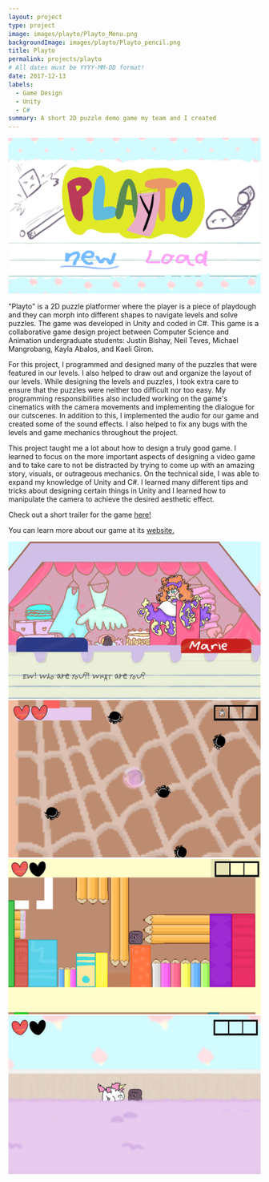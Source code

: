 ```yaml
---
layout: project
type: project
image: images/playto/Playto_Menu.png
backgroundImage: images/playto/Playto_pencil.png
title: Playto
permalink: projects/playto
# All dates must be YYYY-MM-DD format!
date: 2017-12-13
labels:
  - Game Design
  - Unity
  - C#
summary: A short 2D puzzle demo game my team and I created
---
```


<img class="ui huge centered bordered image" src="../images/playto/Playto_Menu.png">

"Playto" is a 2D puzzle platformer where the player is a piece of playdough and they can morph into different shapes to navigate levels and solve puzzles. The game was developed in Unity and coded in C#.
This game is a collaborative game design project between Computer Science and Animation undergraduate students: Justin Bishay, Neil Teves, Michael Mangrobang, Kayla Abalos, and Kaeli Giron.

For this project, I programmed and designed many of the puzzles that were featured in our levels. I also helped to draw out and organize the layout of our levels. While designing the levels and puzzles, I took extra care to ensure that the puzzles were neither too difficult nor too easy. My programming responsibilities also included working on the game's cinematics with the camera movements and implementing the dialogue for our cutscenes. In addition to this, I implemented the audio for our game and created some of the sound effects. I also helped to fix any bugs with the levels and game mechanics throughout the project. 

This project taught me a lot about how to design a truly good game. I learned to focus on the more important aspects of designing a video game and to take care to not be distracted by trying to come up with an amazing story, visuals, or outrageous mechanics. On the technical side, I was able to expand my knowledge of Unity and C#. I learned many different tips and tricks about designing certain things in Unity and I learned how to manipulate the camera to achieve the desired aesthetic effect. 

Check out a short trailer for the game [here!](https://youtu.be/3oDPTKcFKlY)

You can learn more about our game at its [website.](https://dreamingbento.github.io/)

<div class="ui two column grid">
  <div class="column">
    <img class="ui large bordered image" src="../images/playto/Playto_DialoguePic.png">
    <img class="ui large bordered image" src="../images/playto/Playto_spiders.png">
  </div>
  <div class="column">
    <img class="ui large bordered image" src="../images/playto/Playto_pencil.png">
    <img class="ui large bordered image" src="../images/playto/Playto_UnicornPic.png">
  </div>
</div>

